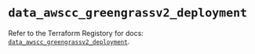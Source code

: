 # `data_awscc_greengrassv2_deployment`

Refer to the Terraform Registory for docs: [`data_awscc_greengrassv2_deployment`](https://registry.terraform.io/providers/hashicorp/awscc/0.70.0/docs/data-sources/greengrassv2_deployment).
